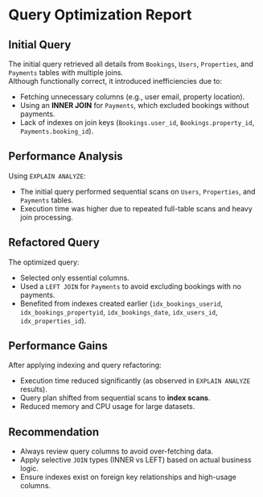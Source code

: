 # Query Optimization Report

## Initial Query
The initial query retrieved all details from `Bookings`, `Users`, `Properties`, and `Payments` tables with multiple joins.  
Although functionally correct, it introduced inefficiencies due to:
- Fetching unnecessary columns (e.g., user email, property location).
- Using an **INNER JOIN** for `Payments`, which excluded bookings without payments.
- Lack of indexes on join keys (`Bookings.user_id`, `Bookings.property_id`, `Payments.booking_id`).

## Performance Analysis
Using `EXPLAIN ANALYZE`:
- The initial query performed sequential scans on `Users`, `Properties`, and `Payments` tables.
- Execution time was higher due to repeated full-table scans and heavy join processing.

## Refactored Query
The optimized query:
- Selected only essential columns.
- Used a `LEFT JOIN` for `Payments` to avoid excluding bookings with no payments.
- Benefited from indexes created earlier (`idx_bookings_userid`, `idx_bookings_propertyid`, `idx_bookings_date`, `idx_users_id`, `idx_properties_id`).

## Performance Gains
After applying indexing and query refactoring:
- Execution time reduced significantly (as observed in `EXPLAIN ANALYZE` results).
- Query plan shifted from sequential scans to **index scans**.
- Reduced memory and CPU usage for large datasets.

## Recommendation
- Always review query columns to avoid over-fetching data.
- Apply selective `JOIN` types (INNER vs LEFT) based on actual business logic.
- Ensure indexes exist on foreign key relationships and high-usage columns.

